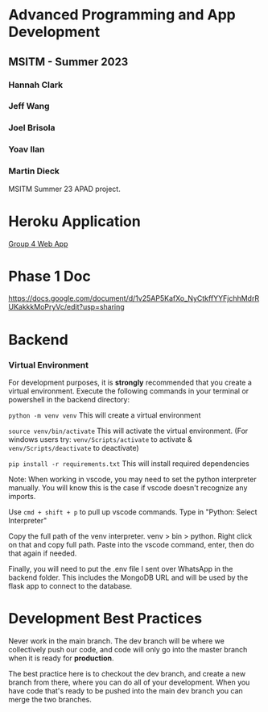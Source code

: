 # Advanced Programming and App Development
## MSITM - Summer 2023
### Hannah Clark
### Jeff Wang
### Joel Brisola
### Yoav Ilan
### Martin Dieck
MSITM Summer 23 APAD project.

# Heroku Application
[Group 4 Web App](https://apad-group-four-145d50be0ef9.herokuapp.com)

# Phase 1 Doc
https://docs.google.com/document/d/1v25AP5KafXo_NyCtkffYYFjchhMdrRUKakkkMoPryVc/edit?usp=sharing

# Backend

### Virtual Environment
For development purposes, it is **strongly** recommended that you create a virtual environment. Execute the following commands in your terminal or powershell in the backend directory:

`python -m venv venv`
This will create a virtual environment

`source venv/bin/activate`
This will activate the virtual environment.
(For windows users try: `venv/Scripts/activate` to activate & `venv/Scripts/deactivate` to deactivate)

`pip install -r requirements.txt`
This will install required dependencies


Note: When working in vscode, you may need to set the python interpreter manually. You will know this is the case if vscode doesn't recognize any imports.

Use `cmd + shift + p` to pull up vscode commands. Type in "Python: Select Interpreter"

Copy the full path of the venv interpreter. venv > bin > python. Right click on that and copy full path. Paste into the vscode command, enter, then do that again if needed.

Finally, you will need to put the .env file I sent over WhatsApp in the backend folder. This includes the MongoDB URL and will be used by the flask app to connect to the database.



# Development Best Practices
Never work in the main branch. The dev branch will be where we collectively push our code, and code will only go into the master branch when it is ready for **production**.

The best practice here is to checkout the dev branch, and create a new branch from there, where you can do all of your development. When you have code that's ready to be pushed into the main dev branch you can merge the two branches.

